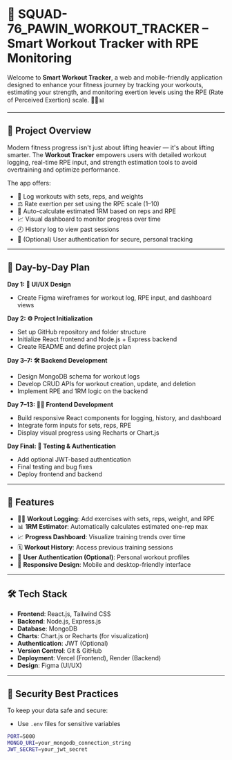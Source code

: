# 💪 SQUAD-76_PAWIN_WORKOUT_TRACKER – Smart Workout Tracker with RPE Monitoring

Welcome to **Smart Workout Tracker**, a web and mobile-friendly application designed to enhance your fitness journey by tracking your workouts, estimating your strength, and monitoring exertion levels using the RPE (Rate of Perceived Exertion) scale. 🏋️‍♀️📊

---

## 🌟 Project Overview

Modern fitness progress isn't just about lifting heavier — it's about lifting smarter. The **Workout Tracker** empowers users with detailed workout logging, real-time RPE input, and strength estimation tools to avoid overtraining and optimize performance.

The app offers:

- 📓 Log workouts with sets, reps, and weights  
- ⚖️ Rate exertion per set using the RPE scale (1–10)  
- 🧠 Auto-calculate estimated 1RM based on reps and RPE  
- 📈 Visual dashboard to monitor progress over time  
- 🕘 History log to view past sessions  
- 🔐 (Optional) User authentication for secure, personal tracking

---

## 📅 Day-by-Day Plan

**Day 1: 🎨 UI/UX Design**  
- Create Figma wireframes for workout log, RPE input, and dashboard views

**Day 2: ⚙️ Project Initialization**  
- Set up GitHub repository and folder structure  
- Initialize React frontend and Node.js + Express backend  
- Create README and define project plan

**Day 3–7: 🛠️ Backend Development**  
- Design MongoDB schema for workout logs  
- Develop CRUD APIs for workout creation, update, and deletion  
- Implement RPE and 1RM logic on the backend

**Day 7–13: 🧑‍💻 Frontend Development**  
- Build responsive React components for logging, history, and dashboard  
- Integrate form inputs for sets, reps, RPE  
- Display visual progress using Recharts or Chart.js

**Day Final: 🧪 Testing & Authentication**  
- Add optional JWT-based authentication  
- Final testing and bug fixes  
- Deploy frontend and backend

---

## 🚀 Features

- 🏋️‍♂️ **Workout Logging**: Add exercises with sets, reps, weight, and RPE  
- 📊 **1RM Estimator**: Automatically calculates estimated one-rep max  
- 📈 **Progress Dashboard**: Visualize training trends over time  
- 🗓️ **Workout History**: Access previous training sessions  
- 🔐 **User Authentication (Optional)**: Personal workout profiles  
- 📱 **Responsive Design**: Mobile and desktop-friendly interface

---

## 🛠️ Tech Stack

- **Frontend**: React.js, Tailwind CSS  
- **Backend**: Node.js, Express.js  
- **Database**: MongoDB  
- **Charts**: Chart.js or Recharts (for visualization)  
- **Authentication**: JWT (Optional)  
- **Version Control**: Git & GitHub  
- **Deployment**: Vercel (Frontend), Render (Backend)  
- **Design**: Figma (UI/UX)

---

## 🔐 Security Best Practices

To keep your data safe and secure:

- Use `.env` files for sensitive variables  
```bash
PORT=5000
MONGO_URI=your_mongodb_connection_string
JWT_SECRET=your_jwt_secret
